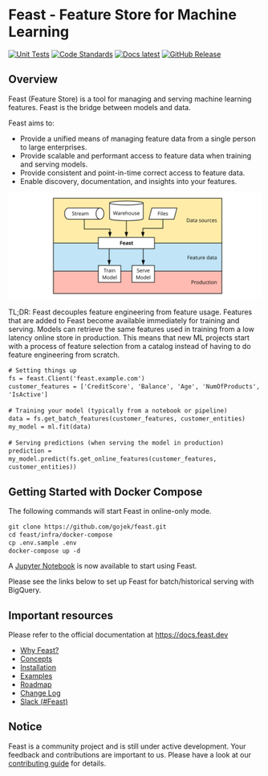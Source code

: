 # Feast - Feature Store for Machine Learning

[![Unit Tests](https://github.com/gojek/feast/workflows/unit%20tests/badge.svg?branch=master)](https://github.com/gojek/feast/actions?query=workflow%3A%22unit+tests%22+branch%3Amaster)
[![Code Standards](https://github.com/gojek/feast/workflows/code%20standards/badge.svg?branch=master)](https://github.com/gojek/feast/actions?query=workflow%3Acode+standards+branch%3Amaster)
[![Docs latest](https://img.shields.io/badge/Docs-latest-blue.svg)](https://docs.feast.dev/)
[![GitHub Release](https://img.shields.io/github/release/gojek/feast.svg?style=flat)](https://github.com/gojek/feast/releases)

## Overview

Feast (Feature Store) is a tool for managing and serving machine learning features. Feast is the bridge between models and data.

Feast aims to:
* Provide a unified means of managing feature data from a single person to large enterprises.
* Provide scalable and performant access to feature data when training and serving models.
* Provide consistent and point-in-time correct access to feature data.
* Enable discovery, documentation, and insights into your features.

![](docs/.gitbook/assets/feast-docs-overview-diagram-2.svg)

TL;DR: Feast decouples feature engineering from feature usage. Features that are added to Feast become available immediately for training and serving. Models can retrieve the same features used in training from a low latency online store in production.
This means that new ML projects start with a process of feature selection from a catalog instead of having to do feature engineering from scratch.

```
# Setting things up
fs = feast.Client('feast.example.com')
customer_features = ['CreditScore', 'Balance', 'Age', 'NumOfProducts', 'IsActive']

# Training your model (typically from a notebook or pipeline)
data = fs.get_batch_features(customer_features, customer_entities)
my_model = ml.fit(data)

# Serving predictions (when serving the model in production)
prediction = my_model.predict(fs.get_online_features(customer_features, customer_entities))
```

## Getting Started with Docker Compose
The following commands will start Feast in online-only mode. 
```
git clone https://github.com/gojek/feast.git
cd feast/infra/docker-compose
cp .env.sample .env
docker-compose up -d
```

A [Jupyter Notebook](http://localhost:8888/tree/feast/examples) is now available to start using Feast.

Please see the links below to set up Feast for batch/historical serving with BigQuery.

## Important resources

Please refer to the official documentation at <https://docs.feast.dev>

 * [Why Feast?](https://docs.feast.dev/why-feast)
 * [Concepts](https://docs.feast.dev/concepts)
 * [Installation](https://docs.feast.dev/installation/overview)
 * [Examples](https://github.com/gojek/feast/blob/master/examples/)
 * [Roadmap](https://docs.feast.dev/roadmap)
 * [Change Log](https://github.com/gojek/feast/blob/master/CHANGELOG.md)
 * [Slack (#Feast)](https://join.slack.com/t/kubeflow/shared_invite/zt-cpr020z4-PfcAue_2nw67~iIDy7maAQ)

## Notice

Feast is a community project and is still under active development. Your feedback and contributions are important to us. Please have a look at our [contributing guide](docs/contributing/contributing.md) for details.
